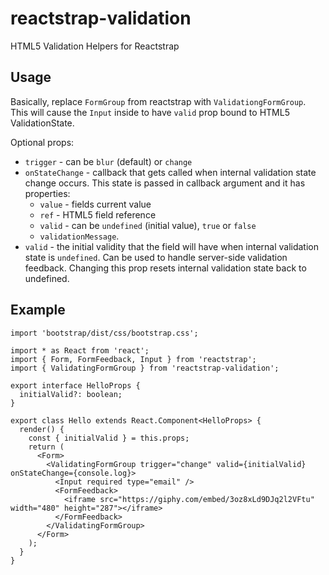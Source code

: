 # reactstrap-validation
HTML5 Validation Helpers for Reactstrap

## Usage

Basically, replace `FormGroup` from reactstrap with `ValidationgFormGroup`. This will cause the `Input` inside to have `valid` prop bound to HTML5 ValidationState.

Optional props:

* `trigger` - can be `blur` (default) or `change`
* `onStateChange` - callback that gets called when internal validation state change occurs. This state is passed in callback argument and it has properties:
    * `value` - fields current value
    * `ref` - HTML5 field reference
    * `valid` - can be `undefined` (initial value), `true` or `false`
    * `validationMessage`.
* `valid` - the initial validity that the field will have when internal validation state is `undefined`. Can be used to handle server-side validation feedback. Changing this prop resets internal validation state back to undefined.

## Example
```JSX
import 'bootstrap/dist/css/bootstrap.css';

import * as React from 'react';
import { Form, FormFeedback, Input } from 'reactstrap';
import { ValidatingFormGroup } from 'reactstrap-validation';

export interface HelloProps {
  initialValid?: boolean;
}

export class Hello extends React.Component<HelloProps> {
  render() {
    const { initialValid } = this.props;
    return (
      <Form>
        <ValidatingFormGroup trigger="change" valid={initialValid} onStateChange={console.log}>
          <Input required type="email" />
          <FormFeedback>
            <iframe src="https://giphy.com/embed/3oz8xLd9DJq2l2VFtu" width="480" height="287"></iframe>
          </FormFeedback>
        </ValidatingFormGroup>
      </Form>
    );
  }
}
```
